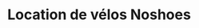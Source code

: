 ---
title: "Location de vélos Noshoes"
url: /saint-valery-sur-somme/location-de-velos-noshoes/
shop: Fahrrad
---